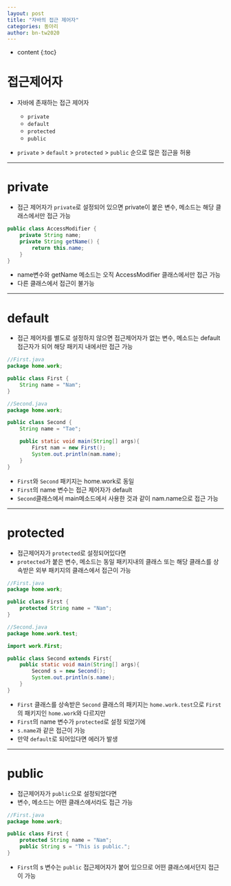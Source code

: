 ```yaml
---
layout: post
title: "자바의 접근 제어자"
categories: 동아리
author: bn-tw2020
---
```

* content
{:toc}





# 접근제어자

-   자바에 존재하는 접근 제어자

    -   `private`
    -   `default`
    -   `protected`
    -   `public`

-   `private` > `default` > `protected` > `public` 순으로 많은 접근을 허용

---

# private

-   접근 제어자가 `private`로 설정되어 있으면 private이 붙은 변수, 메소드는 해당 클래스에서만 접근 가능

```java
public class AccessModifier {
    private String name;
    private String getName() {
        return this.name;
    }
}
```

-   name변수와 getName 메소드는 오직 AccessModifier 클래스에서만 접근 가능
-   다른 클래스에서 접근이 불가능

---

# default

-   접근 제어자를 별도로 설정하지 않으면 접근제어자가 없는 변수, 메소드는 default 접근자가 되어 해당 패키지 내에서만 접근 가능

```java
//First.java
package home.work;

public class First {
    String name = "Nam";
}
```

```java
//Second.java
package home.work;

public class Second {
    String name = "Tae";

    public static void main(String[] args){
        First nam = new First();
        System.out.println(nam.name);
    }
}
```

-   `First`와 `Second` 패키지는 home.work로 동일
-   `First`의 name 변수는 접근 제어자가 default
-   `Second`클래스에서 main메소드에서 사용한 것과 같이 nam.name으로 접근 가능

---

# protected

-   접근제어자가 `protected`로 설정되어있다면
-   `protected`가 붙은 변수, 메소드는 동일 패키지내의 클래스 또는 해당 클래스를 상속받은 외부 패키지의 클래스에서 접근이 가능

```java
//First.java
package home.work;

public class First {
    protected String name = "Nam";
}
```

```java
//Second.java
package home.work.test;

import work.First;

public class Second extends First{
    public static void main(String[] args){
        Second s = new Second();
        System.out.println(s.name);
    }
}
```

-   `First` 클래스를 상속받은 `Second` 클래스의 패키지는 `home.work.test`으로 `First`의 패키지인 `home.work`와 다르지만
-   `First`의 name 변수가 `protected`로 설정 되었기에
-   `s.name`과 같은 접근이 가능
-   만약 `default`로 되어있다면 에러가 발생

---

# public

-   접근제어자가 `public`으로 설정되었다면
-   변수, 메소드는 어떤 클래스에서라도 접근 가능

```java
//First.java
package home.work;

public class First {
    protected String name = "Nam";
    public String s = "This is public.";
}
```

-   `First`의 s 변수는 `public` 접근제어자가 붙어 있으므로 어떤 클래스에서던지 접근이 가능
